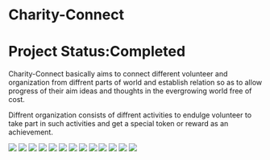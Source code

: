 # Charity-Connect
# Project Status:Completed <br />
Charity-Connect basically aims to connect different volunteer and organization from diffrent parts of world and establish relation so as to allow progress of their aim ideas and thoughts in the evergrowing world free of cost.<br />

Diffrent organization consists of diffrent activities to endulge volunteer to take part in such activities and get a special token or reward as an achievement.

![](src/components/ScreenShot/Page1.png)
![](src/components/ScreenShot/Page2.png)
![](src/components/ScreenShot/Page3.png)
![](src/components/ScreenShot/Page4.png)
![](src/components/ScreenShot/Page5.png)
![](src/components/ScreenShot/Page6.png)
![](src/components/ScreenShot/Page7.png)
![](src/components/ScreenShot/Page8.png)
![](src/components/ScreenShot/Page9.png)
![](src/components/ScreenShot/Page10.png)
![](src/components/ScreenShot/Page11.png)
![](src/components/ScreenShot/Page12.png)
![](src/components/ScreenShot/Page13.png)
